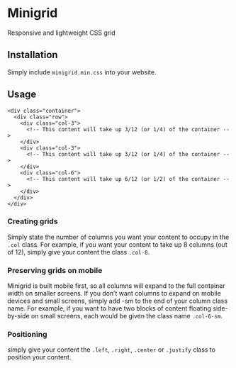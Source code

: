 # Minigrid
Responsive and lightweight CSS grid

## Installation
Simply include `minigrid.min.css` into your website.

## Usage 
```
<div class="container">
  <div class="row">
    <div class="col-3">
      <!-- This content will take up 3/12 (or 1/4) of the container -->
    </div>
    <div class="col-3">
      <!-- This content will take up 3/12 (or 1/4) of the container -->
    </div>
    <div class="col-6">
      <!-- This content will take up 6/12 (or 1/2) of the container -->
    </div>
  </div>
</div>
```
### Creating grids
Simply state the number of columns you want your content to occupy in the `.col` class.
For example, if you want your content to take up 8 columns (out of 12), simply give your content the class `.col-8`.

### Preserving grids on mobile
Minigrid is built mobile first, so all columns will expand to the full container width on smaller screens. If you don’t want columns to expand on mobile devices and small screens, simply add -sm to the end of your column class name.
For example, if you want to have two blocks of content floating side-by-side on small screens, each would be given the class name `.col-6-sm`.

### Positioning
simply give your content the `.left`, `.right`, `.center` or `.justify` class to position your content.
